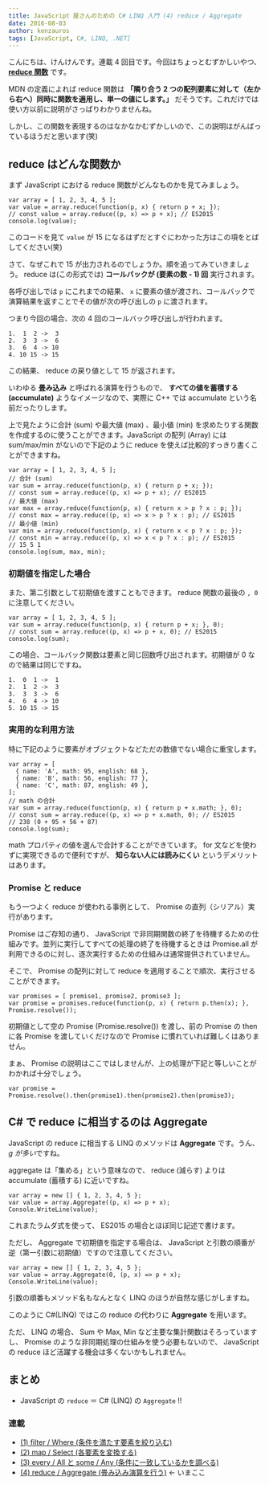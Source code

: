 ```yaml
---
title: JavaScript 屋さんのための C# LINQ 入門 (4) reduce / Aggregate
date: 2016-08-03
author: kenzauros
tags: [JavaScript, C#, LINQ, .NET]
---
```


こんにちは、けんけんです。連載 4 回目です。今回はちょっとむずかしいやつ、 **[reduce 関数](https://developer.mozilla.org/ja/docs/Web/JavaScript/Reference/Global_Objects/Array/reduce)** です。

MDN の定義によれば reduce 関数は **「隣り合う 2 つの配列要素に対して（左から右へ）同時に関数を適用し、単一の値にします。」** だそうです。これだけでは使い方以前に説明がさっぱりわかりませんね。

しかし、この関数を表現するのはなかなかむずかしいので、この説明はがんばっているほうだと思います(笑)

## reduce はどんな関数か

まず JavaScript における reduce 関数がどんなものかを見てみましょう。

```
var array = [ 1, 2, 3, 4, 5 ];
var value = array.reduce(function(p, x) { return p + x; });
// const value = array.reduce((p, x) => p + x); // ES2015
console.log(value);
```

このコードを見て `value` が 15 になるはずだとすぐにわかった方はこの項をとばしてください(笑)

さて、なぜこれで 15 が出力されるのでしょうか。順を追ってみていきましょう。 reduce は(この形式では) **コールバックが (要素の数 - 1) 回** 実行されます。

各呼び出しでは `p` にこれまでの結果、 `x` に要素の値が渡され、コールバックで演算結果を返すことでその値が次の呼び出しの `p` に渡されます。

つまり今回の場合、次の 4 回のコールバック呼び出しが行われます。

```
1.  1  2 ->  3
2.  3  3 ->  6
3.  6  4 -> 10
4. 10 15 -> 15
```

この結果、 reduce の戻り値として 15 が返されます。

いわゆる **畳み込み** と呼ばれる演算を行うもので、 **すべての値を蓄積する (accumulate)** ようなイメージなので、実際に C++ では accumulate という名前だったりします。

上で見たように合計 (sum) や最大値 (max) 、最小値 (min) を求めたりする関数を作成するのに使うことができます。JavaScript の配列 (Array) には sum/max/min がないので下記のように reduce を使えば比較的すっきり書くことができますね。

```
var array = [ 1, 2, 3, 4, 5 ];
// 合計 (sum)
var sum = array.reduce(function(p, x) { return p + x; });
// const sum = array.reduce((p, x) => p + x); // ES2015
// 最大値 (max)
var max = array.reduce(function(p, x) { return x > p ? x : p; });
// const max = array.reduce((p, x) => x > p ? x : p); // ES2015
// 最小値 (min)
var min = array.reduce(function(p, x) { return x < p ? x : p; });
// const min = array.reduce((p, x) => x < p ? x : p); // ES2015
// 15 5 1
console.log(sum, max, min);
```

### 初期値を指定した場合

また、第二引数として初期値を渡すこともできます。 reduce 関数の最後の `, 0` に注意してください。

```
var array = [ 1, 2, 3, 4, 5 ];
var sum = array.reduce(function(p, x) { return p + x; }, 0);
// const sum = array.reduce((p, x) => p + x, 0); // ES2015
console.log(sum);
```

この場合、コールバック関数は要素と同じ回数呼び出されます。初期値が 0 なので結果は同じですね。

```
1.  0  1 ->  1
2.  1  2 ->  3
3.  3  3 ->  6
4.  6  4 -> 10
5. 10 15 -> 15
```

### 実用的な利用方法

特に下記のように要素がオブジェクトなどただの数値でない場合に重宝します。

```
var array = [
  { name: 'A', math: 95, english: 68 },
  { name: 'B', math: 56, english: 77 },
  { name: 'C', math: 87, english: 49 },
];
// math の合計
var sum = array.reduce(function(p, x) { return p + x.math; }, 0);
// const sum = array.reduce((p, x) => p + x.math, 0); // ES2015
// 238 (0 + 95 + 56 + 87)
console.log(sum);
```

math プロパティの値を選んで合計することができています。 for 文などを使わずに実現できるので便利ですが、 **知らない人には読みにくい** というデメリットはあります。

### Promise と reduce

もう一つよく reduce が使われる事例として、 Promise の直列（シリアル）実行があります。

Promise はご存知の通り、 JavaScript で非同期関数の終了を待機するための仕組みです。並列に実行してすべての処理の終了を待機するときは Promise.all が利用できるのに対し、逐次実行するための仕組みは通常提供されていません。

そこで、 Promise の配列に対して reduce を適用することで順次、実行させることができます。

```
var promises = [ promise1, promise2, promise3 ];
var promise = promises.reduce(function(p, x) { return p.then(x); }, Promise.resolve());
```

初期値として空の Promise (Promise.resolve()) を渡し、前の Promise の then に各 Promise を渡していくだけなので Promise に慣れていれば難しくはありません。

まぁ、 Promise の説明はここではしませんが、上の処理が下記と等しいことがわかれば十分でしょう。

```
var promise =  Promise.resolve().then(promise1).then(promise2).then(promise3);
```

## C# で reduce に相当するのは Aggregate

JavaScript の reduce に相当する LINQ のメソッドは **Aggregate** です。うん、 *g が多い*ですね。

aggregate は「集める」という意味なので、 reduce (減らす) よりは accumulate (蓄積する) に近いですね。

```
var array = new [] { 1, 2, 3, 4, 5 };
var value = array.Aggregate((p, x) => p + x);
Console.WriteLine(value);
```

これまたラムダ式を使って、 ES2015 の場合とほぼ同じ記述で書けます。

ただし、 Aggregate で初期値を指定する場合は、 JavaScript と引数の順番が逆（第一引数に初期値）ですので注意してください。

```
var array = new [] { 1, 2, 3, 4, 5 };
var value = array.Aggregate(0, (p, x) => p + x);
Console.WriteLine(value);
```

引数の順番もメソッド名もなんとなく LINQ のほうが自然な感じがしますね。

このように C#(LINQ) ではこの reduce の代わりに **Aggregate** を用います。

ただ、 LINQ の場合、 Sum や Max, Min など主要な集計関数はそろっていますし、 Promise のような非同期処理の仕組みを使う必要もないので、 JavaScript の reduce ほど活躍する機会は多くないかもしれません。

## まとめ

* JavaScript の `reduce` ＝ C# (LINQ) の `Aggregate` !!

### 連載

- [(1) filter / Where (条件を満たす要素を絞り込む)](https://mseeeen.msen.jp/linq-basic-for-javascript-programmers-1)
- [(2) map / Select (各要素を変換する)](https://mseeeen.msen.jp/linq-basic-for-javascript-programmers-2)
- [(3) every / All と some / Any (条件に一致しているかを調べる)](https://mseeeen.msen.jp/linq-basic-for-javascript-programmers-3)
- [(4) reduce / Aggregate (畳み込み演算を行う)](https://mseeeen.msen.jp/linq-basic-for-javascript-programmers-4) ← いまここ